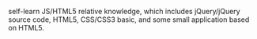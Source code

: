 self-learn JS/HTML5 relative knowledge, which includes jQuery/jQuery source code, HTML5, CSS/CSS3 basic,
and some small application based on HTML5.